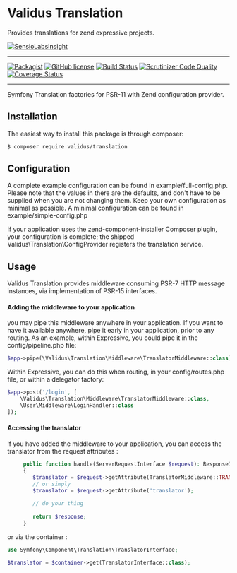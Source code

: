 # Validus Translation

Provides translations for zend expressive projects.

[![SensioLabsInsight](https://insight.sensiolabs.com/projects/96be235a-c73f-4de0-80bf-881d79f2f04b/big.png)](https://insight.sensiolabs.com/projects/96be235a-c73f-4de0-80bf-881d79f2f04b)

---
[![Packagist](https://img.shields.io/packagist/dm/validus/translation.svg)](https://packagist.org/packages/validus/translation) [![GitHub license](https://img.shields.io/github/license/ValidusPHP/translation.svg)](https://github.com/ValidusPHP/translation/blob/master/LICENSE) [![Build Status](https://travis-ci.org/ValidusPHP/translation.svg?branch=master)](https://travis-ci.org/ValidusPHP/translation) [![Scrutinizer Code Quality](https://scrutinizer-ci.com/g/ValidusPHP/translation/badges/quality-score.png?b=master)](https://scrutinizer-ci.com/g/ValidusPHP/translation/?branch=master) [![Coverage Status](https://coveralls.io/repos/github/ValidusPHP/translation/badge.svg)](https://coveralls.io/github/ValidusPHP/translation)

---

Symfony Translation factories for PSR-11 with Zend configuration provider.

## Installation

The easiest way to install this package is through composer:
```bash
$ composer require validus/translation
```

## Configuration
  
A complete example configuration can be found in example/full-config.php. 
Please note that the values in there are the defaults, and don't have to be supplied when you are not changing them. Keep your own configuration as minimal as possible. A minimal configuration can be found in example/simple-config.php

If your application uses the zend-component-installer Composer plugin, your configuration is complete; the shipped Validus\Translation\ConfigProvider registers the translation service.

## Usage

Validus Translation provides middleware consuming PSR-7 HTTP message instances, via implementation of PSR-15 interfaces.

#### Adding the middleware to your application
you may pipe this middleware anywhere in your application. If you want to have it available anywhere, pipe it early in your application, prior to any routing. As an example, within Expressive, you could pipe it in the config/pipeline.php file:
```php
$app->pipe(\Validus\Translation\Middleware\TranslatorMiddleware::class);
```
Within Expressive, you can do this when routing, in your config/routes.php file, or within a delegator factory:
```php
$app->post('/login', [
    \Validus\Translation\Middleware\TranslatorMiddleware::class,
    \User\Middleware\LoginHandler::class
]);
```
#### Accessing the translator 
if you have added the middleware to your application, you can access the translator from the request attributes : 
```php
     public function handle(ServerRequestInterface $request): ResponseInterface
     {
        $translator = $request->getAttribute(TranslatorMiddleware::TRANSLATOR_ATTRIBUTE);
        // or simply 
        $translator = $request->getAttribute('translator');
        
        // do your thing 
        
        return $response;
     }
```
or via the container :
```php
use Symfony\Component\Translation\TranslatorInterface;

$translator = $container->get(TranslatorInterface::class);
```

